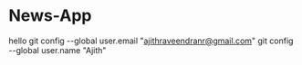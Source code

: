 # News-App
hello 
 git config --global user.email "ajithraveendranr@gmail.com"
  git config --global user.name "Ajith"